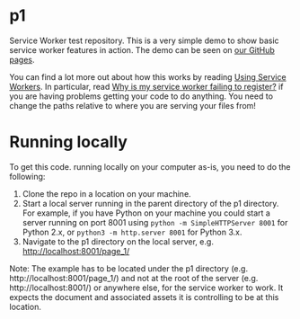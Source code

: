 # p1

Service Worker test repository. This is a very simple demo to show basic service worker features in action. The demo can be seen on [our GitHub pages](https://mdn.github.io/page_1/).

You can find a lot more out about how this works by reading [Using Service Workers](https://developer.mozilla.org/en-US/docs/Web/API/Service_Worker_API/Using_Service_Workers).
In particular, read [Why is my service worker failing to register?](https://developer.mozilla.org/en-US/docs/Web/API/Service_Worker_API/Using_Service_Workers#Why_is_my_service_worker_failing_to_register)
if you are having problems getting your code to do anything. You need to change the paths relative to where you are serving your files from!

# Running locally

To get this code. running locally on your computer as-is, you need to do the following:

1. Clone the repo in a location on your machine.
2. Start a local server running in the parent directory of the p1 directory. For example, if you have Python on your machine you could start a server running on port 8001 using `python -m SimpleHTTPServer 8001` for Python 2.x, or `python3 -m http.server 8001` for Python 3.x.
3. Navigate to the p1 directory on the local server, e.g. [http://localhost:8001/page_1/](http://localhost:8001/page_1/)

Note: The example has to be located under the p1 directory (e.g. http://localhost:8001/page_1/) and not at the root of the server (e.g. http://localhost:8001/) or anywhere else, for the service worker to work. It expects the document and associated assets it is controlling to be at this location.
